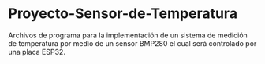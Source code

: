 # Proyecto-Sensor-de-Temperatura
Archivos de programa para la implementación de un sistema de medición de temperatura por medio de un sensor BMP280 el cual será controlado por una placa ESP32.
